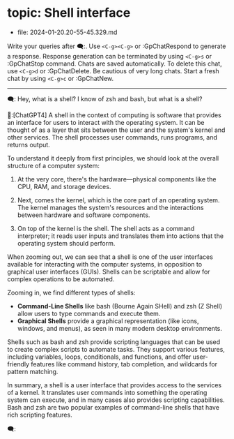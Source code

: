 # topic: Shell interface

- file: 2024-01-20.20-55-45.329.md

Write your queries after 🗨:. Use `<C-g><C-g>` or :GpChatRespond to generate a response.
Response generation can be terminated by using `<C-g>s` or :GpChatStop command.
Chats are saved automatically. To delete this chat, use `<C-g>d` or :GpChatDelete.
Be cautious of very long chats. Start a fresh chat by using `<C-g>c` or :GpChatNew.

---

🗨:
Hey, what is a shell? I know of zsh and bash, but what is a shell? 

🤖:[ChatGPT4]
A shell in the context of computing is software that provides an interface for users to interact with the operating system. It can be thought of as a layer that sits between the user and the system's kernel and other services. The shell processes user commands, runs programs, and returns output.

To understand it deeply from first principles, we should look at the overall structure of a computer system:

1. At the very core, there's the hardware—physical components like the CPU, RAM, and storage devices.

2. Next, comes the kernel, which is the core part of an operating system. The kernel manages the system's resources and the interactions between hardware and software components.

3. On top of the kernel is the shell. The shell acts as a command interpreter; it reads user inputs and translates them into actions that the operating system should perform.

When zooming out, we can see that a shell is one of the user interfaces available for interacting with the computer systems, in opposition to graphical user interfaces (GUIs). Shells can be scriptable and allow for complex operations to be automated.

Zooming in, we find different types of shells:

- **Command-Line Shells** like bash (Bourne Again SHell) and zsh (Z Shell) allow users to type commands and execute them.
- **Graphical Shells** provide a graphical representation (like icons, windows, and menus), as seen in many modern desktop environments.

Shells such as bash and zsh provide scripting languages that can be used to create complex scripts to automate tasks. They support various features, including variables, loops, conditionals, and functions, and offer user-friendly features like command history, tab completion, and wildcards for pattern matching.

In summary, a shell is a user interface that provides access to the services of a kernel. It translates user commands into something the operating system can execute, and in many cases also provides scripting capabilities. Bash and zsh are two popular examples of command-line shells that have rich scripting features.


🗨:

